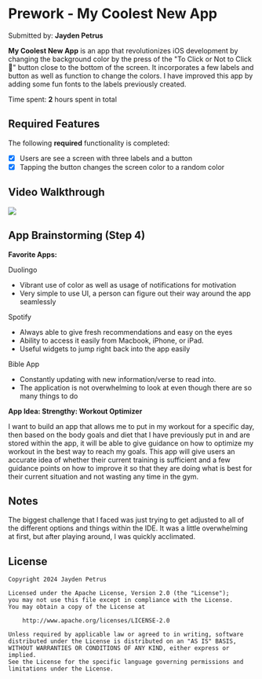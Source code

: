 # Prework - **My Coolest New App**

Submitted by: **Jayden Petrus**

**My Coolest New App** is an app that revolutionizes iOS development by changing the background color by the press of the "To Click or Not to Click 🤔" button close to the bottom of the screen. It incorporates a few labels and button as well as function to change the colors. I have improved this app by adding some fun fonts to the labels previously created.

Time spent: **2** hours spent in total

## Required Features

The following **required** functionality is completed:

- [x] Users are see a screen with three labels and a button 
- [x] Tapping the button changes the screen color to a random color
 
## Video Walkthrough

<div>
    <a href="https://www.loom.com/share/2bd27f8e780843708431fb85b31e5f19">
    </a>
    <a href="https://www.loom.com/share/2bd27f8e780843708431fb85b31e5f19">
      <img style="max-width:300px;" src="https://cdn.loom.com/sessions/thumbnails/2bd27f8e780843708431fb85b31e5f19-1706332558861-with-play.gif">
    </a>
  </div>


## App Brainstorming (Step 4)

**Favorite Apps:**

Duolingo
- Vibrant use of color as well as usage of notifications for motivation
- Very simple to use UI, a person can figure out their way around the app seamlessly

Spotify
- Always able to give fresh recommendations and easy on the eyes
- Ability to access it easily from Macbook, iPhone, or iPad. 
- Useful widgets to jump right back into the app easily

Bible App
- Constantly updating with new information/verse to read into.
- The application is not overwhelming to look at even though there are so many things to do


**App Idea: Strengthy: Workout Optimizer**

I want to build an app that allows me to put in my workout for a specific day, then based on the body goals and diet that I have previously put in and are stored within the app, it will be able to give guidance on how to optimize my workout in the best way to reach my goals. This app will give users an accurate idea of whether their current training is sufficient and a few guidance points on how to improve it so that they are doing what is best for their current situation and not wasting any time in the gym.  


## Notes

The biggest challenge that I faced was just trying to get adjusted to all of the different options and things within the IDE. It was a little overwhelming at first, but after playing around, I was quickly acclimated. 

## License

    Copyright 2024 Jayden Petrus

    Licensed under the Apache License, Version 2.0 (the "License");
    you may not use this file except in compliance with the License.
    You may obtain a copy of the License at

        http://www.apache.org/licenses/LICENSE-2.0

    Unless required by applicable law or agreed to in writing, software
    distributed under the License is distributed on an "AS IS" BASIS,
    WITHOUT WARRANTIES OR CONDITIONS OF ANY KIND, either express or implied.
    See the License for the specific language governing permissions and
    limitations under the License.
